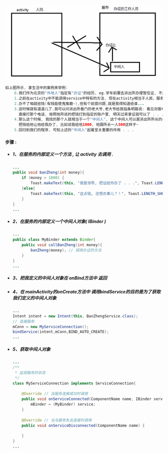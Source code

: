 ![](/assets/通过bindService方式调用服务中特有的方法.png)

```java
如上图所示, 拿生活中的案例来举例:
    0.我们作为北京的"外地人"指定有"办证"的经历, eg.学车前要去派出所办理暂住证, 不办的话连报名的资格都没有...
    1.之前在activity中不能调用service中特有的方法, 现在activity相当于人民、服务相当于办证的工作人员
    2.办不了咱就给钱(有钱能使鬼推磨~),但有个前提问题,就是我得知道给谁...
    3.这时候就有道道儿了,我可以问派出所看门的老大爷,老大爷给我指条明路说: 看见对面电线杆上贴的办证的小广告了吗?
      直接打那个电话, 按照他所说的把钱打到指定的账户里, 明天过来拿证就可以了 . . .
    4.那么这个时候, 我找的那个人就相当于一个"中间人", 这个中间人可以是派出所所长的小舅子、小姨子之类的人, 他有办证的功能,
      把钱给他让他给我办了, 比如说我给他1000, 他跟所长一人500这样子~
    5.回归到我们的程序, 可知上述的"中间人"起着至关重要的作用 . . .
```

#### 步骤 :

* ##### 1、在服务的内部定义一个方法 , 让 activity 去调用 .

  ```java
  ...
  public void banZheng(int money){
      if (money > 1000) {
          Toast.makeText(this, "我是领导, 把证给你办了 . . .", Toast.LENGTH_SHORT).show();
      }else{
          Toast.makeText(this, "这点钱, 还想办事儿？！", Toast.LENGTH_SHORT).show();
      }
  }
  ...
  ```
* ##### 2、在服务的内部定义一个中间人对象\( IBinder \)

  ```java
  ...
  public class MyBinder extends Binder{
      public void callBanZheng(int money){
          banZheng(money); // 调用办证的方法
      }
  }
  ...
  ```
* ##### 3、把我定义的中间人对象在 onBind方法中 返回
* ##### 4、在 mainActivity的onCreate方法中 调用bindService的目的是为了获取我们定义的中间人对象

  ```java
  ...
  Intent intent = new Intent(this, BanZhengService.class);
  // 连接服务
  mConn = new MyServiceConnection();
  bindService(intent,mConn,BIND_AUTO_CREATE);
  ...
  ```
* ##### 5、获取中间人对象

  ```java
  ...
  /**
   * 监视服务的状态
   */
  class MyServiceConnection implements ServiceConnection{

      @Override // 当服务连接成功时调用
      public void onServiceConnected(ComponentName name, IBinder service) {
          mBinder = (MyBinder) service;
      }

      @Override // 当与服务失去连接时调用
      public void onServiceDisconnected(ComponentName name) {

      }
  }
  ...
  ```



